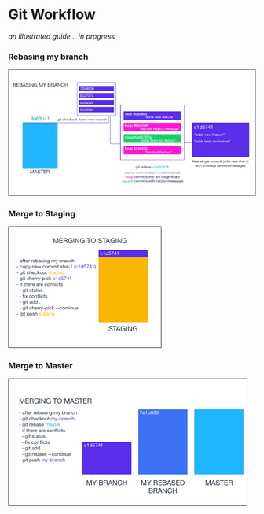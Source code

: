 # Git Workflow
_an illustrated guide... in progress_
### Rebasing my branch
![image](rebase-my-branch.png)

### Merge to Staging
![image](merge-to-staging.png)

### Merge to Master
![image](merge-to-master.png)
